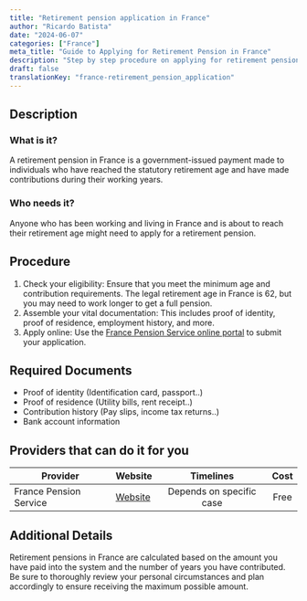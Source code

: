 ```yaml
---
title: "Retirement pension application in France"
author: "Ricardo Batista"
date: "2024-06-07"
categories: ["France"]
meta_title: "Guide to Applying for Retirement Pension in France"
description: "Step by step procedure on applying for retirement pension in France, including required documents, procedures, and potential providers."
draft: false
translationKey: "france-retirement_pension_application"
---
```


## Description
### What is it?
A retirement pension in France is a government-issued payment made to individuals who have reached the statutory retirement age and have made contributions during their working years.

### Who needs it?
Anyone who has been working and living in France and is about to reach their retirement age might need to apply for a retirement pension.

## Procedure
1. Check your eligibility: Ensure that you meet the minimum age and contribution requirements. The legal retirement age in France is 62, but you may need to work longer to get a full pension.
2. Assemble your vital documentation: This includes proof of identity, proof of residence, employment history, and more.
3. Apply online: Use the [France Pension Service online portal](https://www.lassuranceretraite.fr/portail-info/home.html) to submit your application. 

## Required Documents
- Proof of identity (Identification card, passport..)
- Proof of residence (Utility bills, rent receipt..)
- Contribution history (Pay slips, income tax returns..)
- Bank account information

## Providers that can do it for you

| Provider        |     Website     |     Timelines    |       Cost      |
| --------------- | --------------- |  :-------------: | :-------------: |
| France Pension Service      | [Website](https://www.lassuranceretraite.fr/portail-info/home.html)  | Depends on specific case | Free |

## Additional Details
Retirement pensions in France are calculated based on the amount you have paid into the system and the number of years you have contributed. Be sure to thoroughly review your personal circumstances and plan accordingly to ensure receiving the maximum possible amount.
